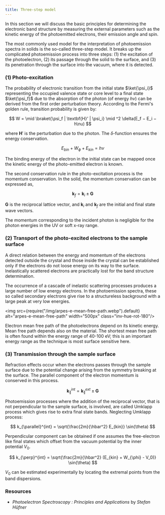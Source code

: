 ```yaml
---
title: Three-step model
---
```


In this section we will discuss the basic principles for determining the
electronic band structure by measuring the external parameters such as the
kinetic energy of the photoemitted electrons, their emission angle and spin.

The most commonly used model for the interpretation of photoemission spectra in
solids is the so-called three-step model. It breaks up the complicated
photoemission process into three steps: (1) the excitation of the photoelectron,
(2) its passage through the solid to the surface, and (3) its penetration
through the surface into the vacuum, where it is detected.

### (1) Photo-excitation
The probability of electronic transition from the initial state $\ket{\psi_i}$
representing the occupied valence state or core level to a final state
$\ket{\psi_f}$ due to the absorption of the photon (of energy $h\nu$) can be
derived from the first order perturbation theory. According to the Fermi's
golden rule, transition probability is given by:

$$
W = \mid \braket{\psi_f | \textbf{H}' | \psi_i} \mid ^2 \delta(E_f − E_i − h\nu)
$$

where $\textbf{H}'$ is the perturbation due to the photon. The
$\delta$-function ensures the energy conservation.

$$
E_{bin} + W_ϕ + E_{kin} = h\nu
$$

The binding energy of the electron in the initial state can be mapped once the
kinetic energy of the photo-emitted electron is known.

The second conservation rule in the photo-excitation process is the momentum
conservation. In the solid, the momentum conservation can be expressed as,

$$
\textbf{k}_f = \textbf{k}_i \pm \textbf{G}
$$

$\textbf{G}$ is the reciprocal lattice vector, and $\textbf{k}_i$  and
$\textbf{k}_f$  are the initial and final state wave vectors.

The momentum corresponding to the incident photon is negligible for the photon
energies in the UV or soft x-ray range.


### (2) Transport of the photo-excited electrons to the sample surface

A direct relation between the energy and momentum of the electrons detected
outside the crystal and those inside the crystal can be established only if the
electrons do not loose energy on its way to the surface. Inelastically scattered
electrons are practically lost for the band structure determination.

The occurrence of a cascade of inelastic scattering processes produces a large
number of low energy electrons. In the photoemission spectra, these so called
secondary electrons give rise to a structureless background with a large peak at
very low energies.

<img src={require("/img/arpes-e-mean-free-path.webp").default} alt="arpes-e-mean-free-path" width="500px" class="inv-hue-rot-180"/>

Electron mean free path of the photoelectrons depend on its kinetic energy. Mean
free path depends also on the material. The shortest mean free path is often
found within the energy range of 40-100&nbsp;eV; this is an important energy
range as the technique is most surface sensitive here.

### (3) Transmission through the sample surface
Refraction effects occur when the electrons passes through the sample surface
due to the potential change arising from the symmetry breaking at the surface.
The parallel component of the electron momentum is conserved in this process.

$$
\textbf{k}_{\parallel}^{int} = \textbf{k}_{\parallel}^{ext} \pm \textbf{G}
$$

Photoemission processes where the addition of the reciprocal vector, that is not
perpendicular to the sample surface, is involved, are called Umklapp process
which gives rise to extra final state bands. Neglecting Umklapp process:

$$
k_{\parallel}^{int} = \sqrt{\frac{2m}{\hbar^2} E_{kin}} \sin(\theta)
$$

Perpendicular component can be obtained if one assumes the free-electron like
final states which offset from the vacuum potential by the inner potential
$V_0$.

$$
k_{\perp}^{int} = \sqrt{\frac{2m}{\hbar^2} (E_{kin} + W_{\phi} - V_0)} \sin(\theta)
$$

$V_0$ can be estimated experimentally by locating the extremal points from the
band dispersions.

### Resources

- *Photoelectron Spectroscopy : Principles and Applications* by *Stefan Hüfner*
